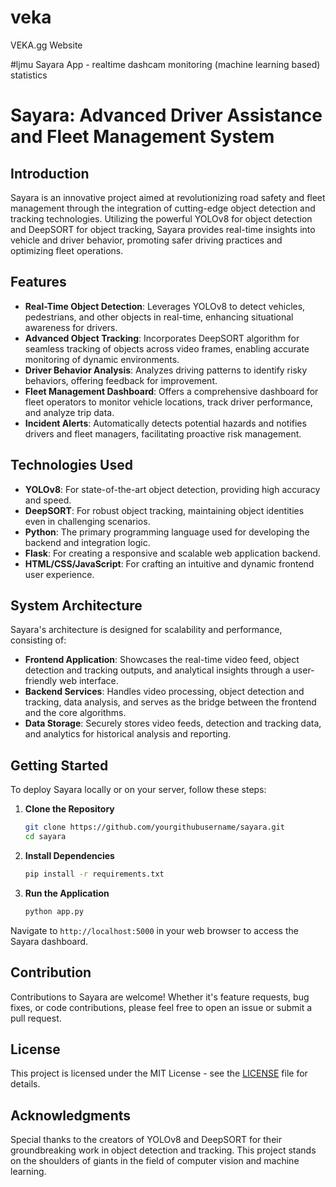 # veka
VEKA.gg Website

#ljmu
Sayara App - realtime dashcam monitoring (machine learning based) statistics

# Sayara: Advanced Driver Assistance and Fleet Management System

## Introduction

Sayara is an innovative project aimed at revolutionizing road safety and fleet management through the integration of cutting-edge object detection and tracking technologies. Utilizing the powerful YOLOv8 for object detection and DeepSORT for object tracking, Sayara provides real-time insights into vehicle and driver behavior, promoting safer driving practices and optimizing fleet operations.

## Features

- **Real-Time Object Detection**: Leverages YOLOv8 to detect vehicles, pedestrians, and other objects in real-time, enhancing situational awareness for drivers.
- **Advanced Object Tracking**: Incorporates DeepSORT algorithm for seamless tracking of objects across video frames, enabling accurate monitoring of dynamic environments.
- **Driver Behavior Analysis**: Analyzes driving patterns to identify risky behaviors, offering feedback for improvement.
- **Fleet Management Dashboard**: Offers a comprehensive dashboard for fleet operators to monitor vehicle locations, track driver performance, and analyze trip data.
- **Incident Alerts**: Automatically detects potential hazards and notifies drivers and fleet managers, facilitating proactive risk management.

## Technologies Used

- **YOLOv8**: For state-of-the-art object detection, providing high accuracy and speed.
- **DeepSORT**: For robust object tracking, maintaining object identities even in challenging scenarios.
- **Python**: The primary programming language used for developing the backend and integration logic.
- **Flask**: For creating a responsive and scalable web application backend.
- **HTML/CSS/JavaScript**: For crafting an intuitive and dynamic frontend user experience.

## System Architecture

Sayara's architecture is designed for scalability and performance, consisting of:

- **Frontend Application**: Showcases the real-time video feed, object detection and tracking outputs, and analytical insights through a user-friendly web interface.
- **Backend Services**: Handles video processing, object detection and tracking, data analysis, and serves as the bridge between the frontend and the core algorithms.
- **Data Storage**: Securely stores video feeds, detection and tracking data, and analytics for historical analysis and reporting.

## Getting Started

To deploy Sayara locally or on your server, follow these steps:

1. **Clone the Repository**
   ```bash
   git clone https://github.com/yourgithubusername/sayara.git
   cd sayara
   ```

2. **Install Dependencies**
   ```bash
   pip install -r requirements.txt
   ```

3. **Run the Application**
   ```bash
   python app.py
   ```

Navigate to `http://localhost:5000` in your web browser to access the Sayara dashboard.

## Contribution

Contributions to Sayara are welcome! Whether it's feature requests, bug fixes, or code contributions, please feel free to open an issue or submit a pull request.

## License

This project is licensed under the MIT License - see the [LICENSE](LICENSE) file for details.

## Acknowledgments

Special thanks to the creators of YOLOv8 and DeepSORT for their groundbreaking work in object detection and tracking. This project stands on the shoulders of giants in the field of computer vision and machine learning.
